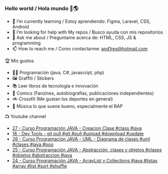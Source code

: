 ### Hello world / Hola mundo 👋🌎

<!--
**xaca/xaca** is a ✨ _special_ ✨ repository because its `README.md` (this file) appears on your GitHub profile.

Here are some ideas to get you started:
-->

- 🌱 I’m currently learning / Estoy aprendiendo: Figma, Laravel, CSS, Android
- 🤔 I’m looking for help with My repos / Busco ayuda con mis repositorios
- 💬 Ask me about / Preguntame acerca de: HTML, CSS, JS & programming 
- 📫 How to reach me / Como contactarme: and1res@hotmail.com

🏆 Mis gustos
- 👨‍💻 Programación (java, C#, javascript, php)
- 🖼️ Graffiti / Stickers
- 📚 Leer libros de tecnología e innovación
- 💢 Comics (Fanzines, autobiografías, publicaciones independientes)
- 🚲 Crossfit (Me gustan los deportes en general)
- 🎤 Música lo que suene bueno, especialmente el RAP
<!--
📝 Frases
- "I only smile in the dark, I only smile when it's complicated" Raybiez
- "De lo que ves créete la mitad de lo que no ves no te creas nada" Kase O
-->
📺 Youtube channel
<!-- BLOG-POST-LIST:START -->
- [27 - Curso Programación JAVA - Creacion Clase #class #java](https://www.youtube.com/watch?v=a3ra1vG7dng)
- [18 - Dev Tools - git pull #git #pull #upload #download #update](https://www.youtube.com/watch?v=2AeVCNuGF8w)
- [26 - Curso Programación JAVA - UML - Diagrama de clases #uml #clases #java #poo](https://www.youtube.com/watch?v=Ayn2G798g68)
- [25 - Curso Programación JAVA - Abstracción, clases y objetos #clases #objetos #abstraccion #java](https://www.youtube.com/watch?v=7aLNIft-gy0)
- [24 - Curso Programación JAVA - ArrayList y Collections #java #listas #array #list #sort #shuffle](https://www.youtube.com/watch?v=Jtr-shVNQyw)
<!-- BLOG-POST-LIST:END -->
